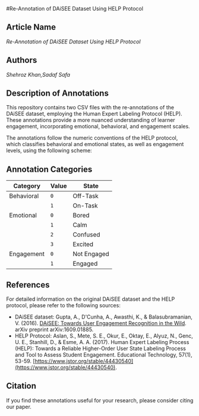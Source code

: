 #Re-Annotation of DAiSEE Dataset Using HELP Protocol

## Article Name
*Re-Annotation of DAiSEE Dataset Using HELP Protocol*

## Authors
*Shehroz Khan,Sadaf Safa*

## Description of Annotations
This repository contains two CSV files with the re-annotations of the DAiSEE dataset, employing the Human Expert Labeling Protocol (HELP). These annotations provide a more nuanced understanding of learner engagement, incorporating emotional, behavioral, and engagement scales.

The annotations follow the numeric conventions of the HELP protocol, which classifies behavioral and emotional states, as well as engagement levels, using the following scheme:
## Annotation Categories

| Category      | Value | State       |
|---------------|-------|-------------|
| Behavioral    | `0`   | Off-Task    |
|               | `1`   | On-Task     |
| Emotional     | `0`   | Bored       |
|               | `1`   | Calm        |
|               | `2`   | Confused    |
|               | `3`   | Excited     |
| Engagement    | `0`   | Not Engaged |
|               | `1`   | Engaged     |

## References

For detailed information on the original DAiSEE dataset and the HELP protocol, please refer to the following sources:

- DAiSEE dataset: Gupta, A., D'Cunha, A., Awasthi, K., & Balasubramanian, V. (2016). [DAiSEE: Towards User Engagement Recognition in the Wild](https://arxiv.org/pdf/1609.01885v7.pdf). arXiv preprint arXiv:1609.01885.
- HELP Protocol: Aslan, S., Mete, S. E., Okur, E., Oktay, E., Alyuz, N., Genc, U. E., Stanhill, D., & Esme, A. A. (2017). Human Expert Labeling Process (HELP): Towards a Reliable Higher-Order User State Labeling Process and Tool to Assess Student Engagement. Educational Technology, 57(1), 53-59. [https://www.jstor.org/stable/44430540](https://www.jstor.org/stable/44430540).

## Citation

If you find these annotations useful for your research, please consider citing our paper.


